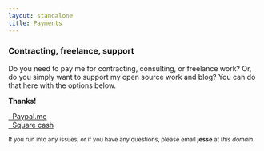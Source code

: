 ```yaml
---
layout: standalone
title: Payments
---
```


<h3 class="text-muted">Contracting, freelance, support</h3>

Do you need to pay me for contracting, consulting, or freelance work? Or, do you simply want to support my open source work and blog? You can do that here with the options below.

<p class="text-center"><b>Thanks!</b></p>

<div class="row">
   <div class="col-md-4 col-md-offset-4 col-sm-6 col-sm-offset-3 col-xs-10 col-xs-offset-1">
      <a class="btn btn-default btn-block" href="{{ site.social_links.paypal }}" target="_blank">
      <i class="fa fa-lg fa-paypal" aria-hidden="true"></i>&nbsp; Paypal.me
      </a>
   </div> <!-- col -->
</div> <!-- row -->

<div class="row">
   <div class="col-md-4 col-md-offset-4 col-sm-6 col-sm-offset-3 col-xs-10 col-xs-offset-1">
      <a class="btn btn-default btn-block" href="{{ site.social_links.square }}" target="_blank">
      <i class="fa fa-lg fa-usd" aria-hidden="true"></i>&nbsp; Square cash
      </a>
   </div> <!-- col -->
</div> <!-- row -->

<p class="text-center text-muted"><small>
If you run into any issues, or if you have any questions, please email <b>jesse</b> at <i>this domain</i>.
</small></p>
